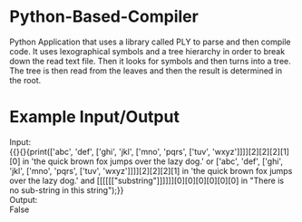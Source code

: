 # Python-Based-Compiler
Python Application that uses a library called PLY to parse and then compile code. It uses lexographical symbols and a tree hierarchy in order to break down the read text file. Then it looks for symbols and then turns into a tree. The tree is then read from the leaves and then the result is determined in the root.
# Example Input/Output
Input:
<br/>
{{}{}{print(['abc', 'def', ['ghi', 'jkl', ['mno', 'pqrs', ['tuv', 'wxyz']]]][2][2][2][1][0] in 'the quick brown fox jumps over the lazy dog.' or ['abc', 'def', ['ghi', 'jkl', ['mno', 'pqrs', ['tuv', 'wxyz']]]][2][2][2][1] in 'the quick brown fox jumps over the lazy dog.' and [[[[[["substring"]]]]]][0][0][0][0][0][0] in "There is no sub-string in this string");}}
<br/>
Output: <br />
False
